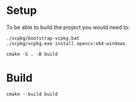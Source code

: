 # Setup

To be able to build the project you would need to:

```
./vcpkg/bootstrap-vcpkg.bat
./vcpkg/vcpkg.exe install opencv:x64-windows

cmake -S . -B build
```

# Build

```
cmake --build build
```
